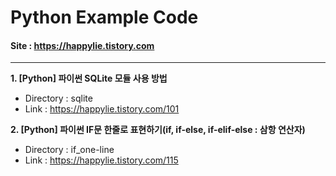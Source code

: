 # Python Example Code
#### Site : https://happylie.tistory.com
***
**1. [Python] 파이썬 SQLite 모듈 사용 방법**
+ Directory : sqlite
+ Link : https://happylie.tistory.com/101

**2. [Python] 파이썬 IF문 한줄로 표현하기(if, if-else, if-elif-else : 삼항 연산자)**
+ Directory : if_one-line
+ Link : https://happylie.tistory.com/115
